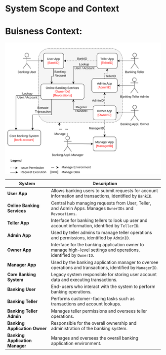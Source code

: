 # System Scope and Context

# Buisness Context:


![System Architecture](./images/architecture.png)


| **System**                  | **Description**                                                                                          |
|-----------------------------|----------------------------------------------------------------------------------------------------------|
| **User App**                 | Allows banking users to submit requests for account information and transactions, identified by `BankID`. |
| **Online Banking Services**  | Central hub managing requests from User, Teller, and Admin Apps. Manages `OwnerIDs` and `Revocations`.    |
| **Teller App**               | Interface for banking tellers to look up user and account information, identified by `TellerID`.          |
| **Admin App**                | Used by teller admins to manage teller operations and permissions, identified by `AdminID`.               |
| **Owner App**                | Interface for the banking application owner to manage high-level settings and operations, identified by `OwnerID`. |
| **Manager App**              | Used by the banking application manager to oversee operations and transactions, identified by `ManagerID`. |
| **Core Banking System**      | Legacy system responsible for storing user account data and executing transactions.                       |
| **Banking User**             | End-users who interact with the system to perform banking operations.                                     |
| **Banking Teller**           | Performs customer-facing tasks such as transactions and account lookups.                                 |
| **Banking Teller Admin**     | Manages teller permissions and oversees teller operations.                                                |
| **Banking Application Owner**| Responsible for the overall ownership and administration of the banking system.                          |
| **Banking Application Manager**| Manages and oversees the overall banking application environment.                                        |
